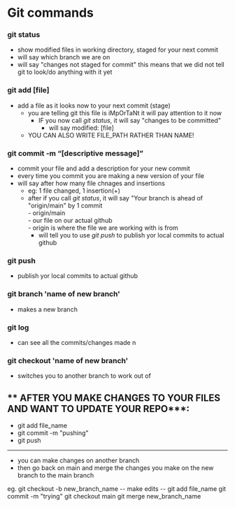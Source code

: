 # Git commands

### git status <br>
- show modified files in working directory, staged for your next commit <br>
- will say which branch we are on <br>
- will say "changes not staged for commit" this means that we did not tell git to look/do anything with it yet <br>

### git add [file]<br>
- add a file as it looks now to your next commit (stage)<br>
    - you are telling git this file is iMpOrTaNt it will pay attention to it now <br>
      - IF you now call *git status*, it will say "changes to be committed" <br>
        - will say modified:   [file] <br>
    - YOU CAN ALSO WRITE FILE_PATH RATHER THAN NAME! <br>

### git commit -m “[descriptive message]” <br>
- commit your file and add a description for your new commit  <br>
- every time you commit you are making a new version of your file <br>
-  will say after how many file chnages and insertions <br>
    - eg: 1 file changed, 1 insertion(+) <br>
    -  after if you call *git status*, it will say "Your branch is ahead  of "origin/main" by 1 commit <br>
            - origin/main <br>
                - our file on our actual github <br>
                - origin is where the file we are working with is from <br>
        - will tell you to use *git push* to publish yor local commits to actual github <br>

### git push <br>
-  publish yor local commits to actual github <br>

### git branch 'name of new branch' <br>
- makes a new branch <br>

### git log <br>
- can see all the commits/changes made n<br>

### git checkout 'name of new branch' <br>
- switches you to another branch to work out of <br>

## ** AFTER YOU MAKE CHANGES TO YOUR FILES AND WANT TO UPDATE YOUR REPO***: <br>
- git add file_name<br>
- git commit -m "pushing"<br>
- git push<br>

***
- you can make changes on another branch
- then go back on main and merge the changes you make on the new branch to the main branch

eg.
git checkout -b new_branch_name
-- make edits --
git add file_name
git commit -m "trying"
git checkout main
git merge new_branch_name

